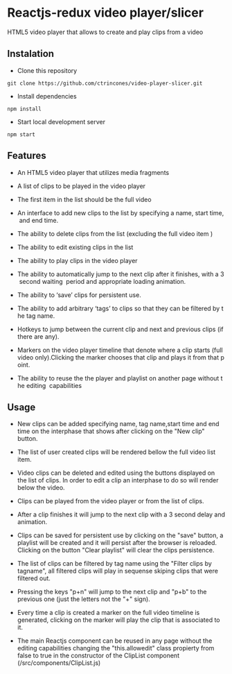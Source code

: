 # Reactjs-redux video player/slicer

HTML5 video player that allows to create and play clips from a video

## Instalation

* Clone this repository

`git clone https://github.com/ctrincones/video-player-slicer.git`

* Install dependencies

`npm install`

* Start local development server

`npm start`

## Features

* An HTML5 video player that utilizes media fragments  

* A list of clips to be played in the video player 

* The first item in the list should be the full video 

* An interface to add new clips to the list by specifying a name, start time, and end time. 

* The ability to delete clips from the list (excluding the full video item )  

* The ability to edit existing clips in the list  

* The ability to play clips in the video player 

* The ability to automatically jump to the next clip after it finishes, with a 3 second waiting  period and appropriate loading animation.  

* The ability to ‘save’ clips for persistent use.  

* The ability to add arbitrary ‘tags’ to clips so that they can be filtered by the tag name.  

* Hotkeys to jump between the current clip and next and previous clips (if there are any).   

* Markers on the video player timeline that denote where a clip starts (full video only).Clicking the marker chooses that clip and plays it from that point.   

* The ability to reuse the the player and playlist on another page without the editing  capabilities 

## Usage

* New clips can be added specifying name, tag name,start time and end time on the interphase that shows after clicking on the "New clip" button.

* The list of user created clips will be rendered bellow the full video list item.

* Video clips can be deleted and edited using the buttons displayed on the list of clips. In order to edit a clip an interphase to do so will render below the video.

* Clips can be played from the video player or from the list of clips.

* After a clip finishes it will jump to the next clip with a 3 second delay and animation.

* Clips can be saved for persistent use by clicking on the "save" button, a playlist will be created and it will persist after the browser is reloaded. Clicking on the button "Clear playlist" will clear the clips persistence.

* The list of clips can be filtered by tag name using the "Filter clips by tagname", all filtered clips will play in sequense skiping clips that were filtered out.

* Pressing the keys "p+n" will jump to the next clip and "p+b" to the previous one (just the letters not the "+" sign).

* Every time a clip is created a marker on the full video timeline is generated, clicking on the marker will play the clip that is associated to it.

* The main Reactjs component can be reused in any page without the editing capabilities changing the  "this.allowedit" class propierty from false to true in the constructor of the ClipList component (/src/components/ClipList.js)

